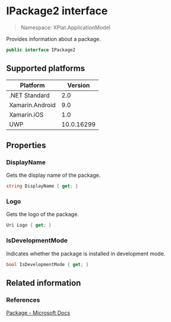 # IPackage2 interface

> Namespace: XPlat.ApplicationModel

Provides information about a package.

```csharp
public interface IPackage2
```

## Supported platforms

| Platform | Version |
| --- | --- |
| .NET Standard | 2.0 |
| Xamarin.Android | 9.0 |
| Xamarin.iOS  | 1.0 |
| UWP | 10.0.16299 | 

## Properties

### DisplayName

Gets the display name of the package.

```csharp
string DisplayName { get; }
```

### Logo

Gets the logo of the package.

```csharp
Uri Logo { get; }
```

### IsDevelopmentMode

Indicates whether the package is installed in development mode.

```csharp
bool IsDevelopmentMode { get; }
```

## Related information

### References

[Package - Microsoft Docs](https://docs.microsoft.com/en-us/uwp/api/windows.applicationmodel.package)